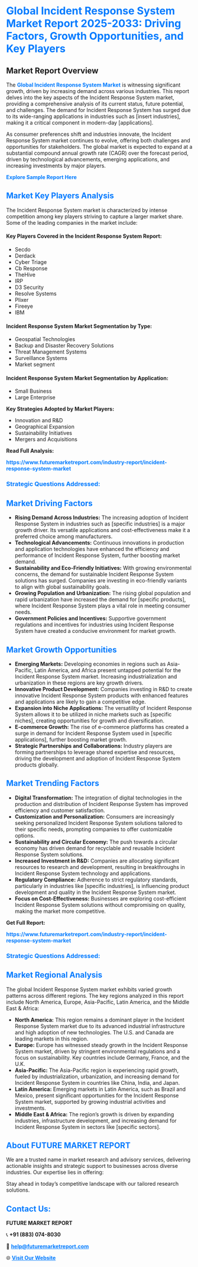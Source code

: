 <h1 style="color: #007BFF;">Global Incident Response System Market Report 2025-2033: Driving Factors, Growth Opportunities, and Key Players</h1>

<section id="overview">
<h2>Market Report Overview</h2>
<p>The <a href="https://www.futuremarketreport.com/industry-report/incident-response-system-market" style="color: #007BFF; text-decoration: none;"><strong>Global Incident Response System Market</strong></a> is witnessing significant growth, driven by increasing demand across various industries. This report delves into the key aspects of the Incident Response System market, providing a comprehensive analysis of its current status, future potential, and challenges. The demand for Incident Response System has surged due to its wide-ranging applications in industries such as [insert industries], making it a critical component in modern-day [applications].</p>
<p>As consumer preferences shift and industries innovate, the Incident Response System market continues to evolve, offering both challenges and opportunities for stakeholders. The global market is expected to expand at a substantial compound annual growth rate (CAGR) over the forecast period, driven by technological advancements, emerging applications, and increasing investments by major players.</p>
</section>

<section id="overview">
<p><a href="https://www.futuremarketreport.com/request-sample/reportId=109972" style="color: #007BFF; text-decoration: none;"><strong>Explore Sample Report Here</strong></a></p>
</section>

<section id="key-players">
<h2 style="color: #007BFF;">Market Key Players Analysis</h2>
<p>The Incident Response System market is characterized by intense competition among key players striving to capture a larger market share. Some of the leading companies in the market include:</p>
<h4>Key Players Covered in the Incident Response System Report:</h4>
<ul><li>Secdo</li><li>Derdack</li><li>Cyber Triage</li><li>Cb Response</li><li>TheHive</li><li>IRP</li><li>D3 Security</li><li>Resolve Systems</li><li>Plixer</li><li>Fireeye</li><li>IBM</li></ul>
<h4>Incident Response System Market Segmentation by Type:</h4>
<ul><li>Geospatial Technologies</li><li>Backup and Disaster Recovery Solutions</li><li>Threat Management Systems</li><li>Surveillance Systems</li><li>Market segment</li></ul>

<h4>Incident Response System Market Segmentation by Application:</h4>
<ul><li>Small Business</li><li>Large Enterprise</li></ul>
<p><strong>Key Strategies Adopted by Market Players:</strong></p>
<ul>
<li>Innovation and R&D</li>
<li>Geographical Expansion</li>
<li>Sustainability Initiatives</li>
<li>Mergers and Acquisitions</li>
</ul>
</section>

<section>
<p><strong>Read Full Analysis: </strong></p><a href="https://www.futuremarketreport.com/industry-report/incident-response-system-market" style="color: #007BFF; text-decoration: none;"><strong>https://www.futuremarketreport.com/industry-report/incident-response-system-market</strong></a>
<h3 style="color: #007BFF;">Strategic Questions Addressed:</h3>
</section>

<section id="driving-factors">
<h2 style="color: #007BFF;">Market Driving Factors</h2>
<ul>
<li><strong>Rising Demand Across Industries:</strong> The increasing adoption of Incident Response System in industries such as [specific industries] is a major growth driver. Its versatile applications and cost-effectiveness make it a preferred choice among manufacturers.</li>
<li><strong>Technological Advancements:</strong> Continuous innovations in production and application technologies have enhanced the efficiency and performance of Incident Response System, further boosting market demand.</li>
<li><strong>Sustainability and Eco-Friendly Initiatives:</strong> With growing environmental concerns, the demand for sustainable Incident Response System solutions has surged. Companies are investing in eco-friendly variants to align with global sustainability goals.</li>
<li><strong>Growing Population and Urbanization:</strong> The rising global population and rapid urbanization have increased the demand for [specific products], where Incident Response System plays a vital role in meeting consumer needs.</li>
<li><strong>Government Policies and Incentives:</strong> Supportive government regulations and incentives for industries using Incident Response System have created a conducive environment for market growth.</li>
</ul>
</section>

<section id="growth-opportunities">
<h2 style="color: #007BFF;">Market Growth Opportunities</h2>
<ul>
<li><strong>Emerging Markets:</strong> Developing economies in regions such as Asia-Pacific, Latin America, and Africa present untapped potential for the Incident Response System market. Increasing industrialization and urbanization in these regions are key growth drivers.</li>
<li><strong>Innovative Product Development:</strong> Companies investing in R&D to create innovative Incident Response System products with enhanced features and applications are likely to gain a competitive edge.</li>
<li><strong>Expansion into Niche Applications:</strong> The versatility of Incident Response System allows it to be utilized in niche markets such as [specific niches], creating opportunities for growth and diversification.</li>
<li><strong>E-commerce Growth:</strong> The rise of e-commerce platforms has created a surge in demand for Incident Response System used in [specific applications], further boosting market growth.</li>
<li><strong>Strategic Partnerships and Collaborations:</strong> Industry players are forming partnerships to leverage shared expertise and resources, driving the development and adoption of Incident Response System products globally.</li>
</ul>
</section>

<section id="trending-factors">
<h2 style="color: #007BFF;">Market Trending Factors</h2>
<ul>
<li><strong>Digital Transformation:</strong> The integration of digital technologies in the production and distribution of Incident Response System has improved efficiency and customer satisfaction.</li>
<li><strong>Customization and Personalization:</strong> Consumers are increasingly seeking personalized Incident Response System solutions tailored to their specific needs, prompting companies to offer customizable options.</li>
<li><strong>Sustainability and Circular Economy:</strong> The push towards a circular economy has driven demand for recyclable and reusable Incident Response System solutions.</li>
<li><strong>Increased Investment in R&D:</strong> Companies are allocating significant resources to research and development, resulting in breakthroughs in Incident Response System technology and applications.</li>
<li><strong>Regulatory Compliance:</strong> Adherence to strict regulatory standards, particularly in industries like [specific industries], is influencing product development and quality in the Incident Response System market.</li>
<li><strong>Focus on Cost-Effectiveness:</strong> Businesses are exploring cost-efficient Incident Response System solutions without compromising on quality, making the market more competitive.</li>
</ul>
</section>

<section>
<p><strong>Get Full Report: </strong></p><a href="https://www.futuremarketreport.com/industry-report/incident-response-system-market" style="color: #007BFF; text-decoration: none;"><strong>https://www.futuremarketreport.com/industry-report/incident-response-system-market</strong></a>
<h3 style="color: #007BFF;">Strategic Questions Addressed:</h3>
</section>


<section id="regional-analysis">
<h2 style="color: #007BFF;">Market Regional Analysis</h2>
<p>The global Incident Response System market exhibits varied growth patterns across different regions. The key regions analyzed in this report include North America, Europe, Asia-Pacific, Latin America, and the Middle East & Africa:</p>
<ul>
<li><strong>North America:</strong> This region remains a dominant player in the Incident Response System market due to its advanced industrial infrastructure and high adoption of new technologies. The U.S. and Canada are leading markets in this region.</li>
<li><strong>Europe:</strong> Europe has witnessed steady growth in the Incident Response System market, driven by stringent environmental regulations and a focus on sustainability. Key countries include Germany, France, and the U.K.</li>
<li><strong>Asia-Pacific:</strong> The Asia-Pacific region is experiencing rapid growth, fueled by industrialization, urbanization, and increasing demand for Incident Response System in countries like China, India, and Japan.</li>
<li><strong>Latin America:</strong> Emerging markets in Latin America, such as Brazil and Mexico, present significant opportunities for the Incident Response System market, supported by growing industrial activities and investments.</li>
<li><strong>Middle East & Africa:</strong> The region’s growth is driven by expanding industries, infrastructure development, and increasing demand for Incident Response System in sectors like [specific sectors].</li>
</ul>
</section>

<footer>
<h2 style="color: #007BFF;">About FUTURE MARKET REPORT</h2>
<p>We are a trusted name in market research and advisory services, delivering actionable insights and strategic support to businesses across diverse industries. Our expertise lies in offering:</p>

<p>Stay ahead in today’s competitive landscape with our tailored research solutions.</p>

<h2 style="color: #007BFF;">Contact Us:</h2>
<p><strong>FUTURE MARKET REPORT</strong></p>
<p>📞 <strong>+91 (883) 074-8030</strong></p>
<p>📧 <strong><a href="mailto:help@futuremarketreport.com" style="color: #007BFF;">help@futuremarketreport.com</a></strong></p>
<p>🌐 <strong><a href="https://www.futuremarketreport.com/" style="color: #007BFF;">Visit Our Website</a></strong></p>
</footer>